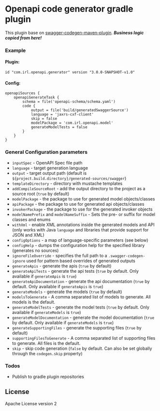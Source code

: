 # Openapi code generator gradle plugin

This plugin base on [swagger-codegen-maven-plugin](https://github.com/swagger-api/swagger-codegen/tree/master/modules/swagger-codegen-maven-plugin). _**Business logic copied from here!**_

### Example
#### Plugin:
```
id "com.irl.openapi.generator" version "3.0.0-SNAPSHOT-v1.0"
```

#### Config:
```
openapiSources {
	openapiGenerateTask {
		schema = file('openapi-schema/schema.yaml')
		code {
		    output = file('build/generatedSwaggerSource')
		    language = 'jaxrs-cxf-client'
		    skip = false
		    modelPackage = 'com.irl.openapi.model'
		    generateModelTests = false
		}
	}
}
```
### General Configuration parameters

- `inputSpec` - OpenAPI Spec file path
- `language` - target generation language
- `output` - target output path (default is `${project.build.directory}/generated-sources/swagger`)
- `templateDirectory` - directory with mustache templates
- `addCompileSourceRoot` - add the output directory to the project as a source root (`true` by default)
- `modelPackage` - the package to use for generated model objects/classes
- `apiPackage` - the package to use for generated api objects/classes
- `invokerPackage` - the package to use for the generated invoker objects
- `modelNamePrefix` and `modelNameSuffix` - Sets the pre- or suffix for model classes and enums
- `withXml` - enable XML annotations inside the generated models and API (only works with Java `language` and libraries that provide support for JSON and XML)
- `configOptions` - a map of language-specific parameters (see below)
- `configHelp` - dumps the configuration help for the specified library (generates no sources)
- `ignoreFileOverride` - specifies the full path to a `.swagger-codegen-ignore` used for pattern based overrides of generated outputs
- `generateApis` - generate the apis (`true` by default)
- `generateApiTests` - generate the api tests (`true` by default. Only available if `generateApis` is `true`)
- `generateApiDocumentation` - generate the api documentation (`true` by default. Only available if `generateApis` is `true`)
- `generateModels` - generate the models (`true` by default)
- `modelsToGenerate` - A comma separated list of models to generate.  All models is the default.
- `generateModelTests` - generate the model tests (`true` by default. Only available if `generateModels` is `true`)
- `generateModelDocumentation` - generate the model documentation (`true` by default. Only available if `generateModels` is `true`)
- `generateSupportingFiles` - generate the supporting files (`true` by default)
- `supportingFilesToGenerate` - A comma separated list of supporting files to generate.  All files is the default.
- `skip` - skip code generation (`false` by default. Can also be set globally through the `codegen.skip` property)

### Todos

 - Publish to gradle plugin repositories

License
----
Apache License version 2